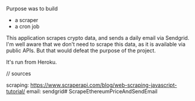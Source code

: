 Purpose was to build 
- a scraper
- a cron job


This application scrapes crypto data, and sends a daily email via Sendgrid. 
I'm well aware that we don't need to scrape this data, as it is available via public APIs. But that would defeat the purpose of the project. 

It's run from Heroku. 

// sources

scraping: https://www.scraperapi.com/blog/web-scraping-javascript-tutorial/
email: sendgrid# ScrapeEthereumPriceAndSendEmail
